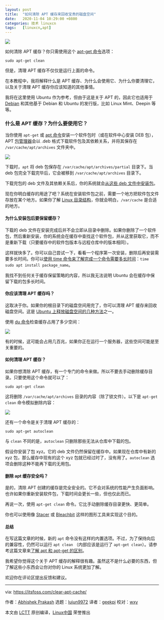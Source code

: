 ```yaml
---
layout: post
title:	"如何清除 APT 缓存来回收宝贵的磁盘空间"
date:	2020-11-04 10:29:00 +0800 
categories:	技术 linuxcn 
tags:	[linuxcn,apt]
---
```



![](/Asserts/Images//attachment/album/202011/04/103035mc3b3mmimbqjj3fc.png)


如何清除 APT 缓存？你只需使用这个 [apt-get 命令](https://itsfoss.com/apt-get-linux-guide/)选项：



```
sudo apt-get clean

```

但是，清理 APT 缓存不仅仅是运行上面的命令。


在本教程中，我将解释什么是 APT 缓存、为什么会使用它、为什么你要清理它，以及关于清理 APT 缓存你应该知道的其他事情。


我将在这里使用 Ubuntu 作为参考，但由于这是关于 APT 的，因此它也适用于 [Debian](https://www.debian.org/) 和其他基于 Debian 和 Ubuntu 的发行版，比如 Linux Mint、Deepin 等等。


### 什么是 APT 缓存？为什么要使用它？


当你使用 `apt-get` 或 [apt 命令](https://itsfoss.com/apt-command-guide/)安装一个软件包时（或在软件中心安装 DEB 包），APT [包管理器](https://itsfoss.com/package-manager/)会以 .deb 格式下载软件包及其依赖关系，并将其保存在 `/var/cache/apt/archives` 文件夹中。


![](/Asserts/Images//attachment/album/202011/04/103054a2xq9vu3s1q414x9.png)


下载时，`apt` 将 deb 包保存在 `/var/cache/apt/archives/partial` 目录下。当 deb 包完全下载完毕后，它会被移到 `/var/cache/apt/archives` 目录下。


下载完包的 deb 文件及其依赖关系后，你的系统就会[从这些 deb 文件中安装包](https://itsfoss.com/install-deb-files-ubuntu/)。


现在你明白缓存的用途了吧？系统在安装软件包之前，需要一个地方把软件包文件存放在某个地方。如果你了解 [Linux 目录结构](https://linuxhandbook.com/linux-directory-structure/)，你就会明白，`/var/cache` 是合适的地方。


#### 为什么安装包后要保留缓存？


下载的 deb 文件在安装完成后并不会立即从目录中删除。如果你删除了一个软件包，然后重新安装，你的系统会在缓存中查找这个软件包，并从这里获取它，而不是重新下载（只要缓存中的软件包版本与远程仓库中的版本相同）。


这样就快多了。你可以自己尝试一下，看看一个程序第一次安装，删除后再安装需要多长时间。你可以[使用 time 命令来了解完成一个命令需要多长时间](https://linuxhandbook.com/time-command/)：`time sudo apt install package_name`。


我找不到任何关于缓存保留策略的内容，所以我无法说明 Ubuntu 会在缓存中保留下载的包多长时间。


#### 你应该清理 APT 缓存吗？


这取决于你。如果你的根目录下的磁盘空间用完了，你可以清理 APT 缓存来回收磁盘空间。这是 [Ubuntu 上释放磁盘空间的几种方法](https://itsfoss.com/free-up-space-ubuntu-linux/)之一。


使用 [du 命令](https://linuxhandbook.com/find-directory-size-du-command/)检查缓存占用了多少空间：


![](/Asserts/Images//attachment/album/202011/04/103043tv4vkrofk0kmzdjd.png)


有的时候，这可能会占用几百兆，如果你正在运行一个服务器，这些空间可能是至关重要的。


#### 如何清理 APT 缓存？


如果你想清除 APT 缓存，有一个专门的命令来做。所以不要去手动删除缓存目录。只要使用这个命令就可以了：



```
sudo apt-get clean

```

这将删除 `/var/cache/apt/archives` 目录的内容（除了锁文件）。以下是 `apt-get clean` 命令模拟删除内容：


![](/Asserts/Images//attachment/album/202011/04/102950m84n2zaz8f42084n.png)


还有一个命令是关于清理 APT 缓存的：



```
sudo apt-get autoclean

```

与 `clean` 不同的是，`autoclean` 只删除那些无法从仓库中下载的包。


假设你安装了包 xyz。它的 deb 文件仍然保留在缓存中。如果现在仓库中有新的 xyz 包，那么缓存中现有的这个 xyz 包就已经过时了，没有用了。`autoclean` 选项会删除这种不能再下载的无用包。


#### 删除 apt 缓存安全吗？


是的，清除 APT 创建的缓存是完全安全的。它不会对系统的性能产生负面影响。也许如果你重新安装软件包，下载时间会更长一些，但也仅此而已。


再说一次，使用 `apt-get clean` 命令。它比手动删除缓存目录更快、更简单。


你也可以使用像 [Stacer](https://itsfoss.com/optimize-ubuntu-stacer/) 或 [Bleachbit](https://itsfoss.com/use-bleachbit-ubuntu/) 这样的图形工具来实现这个目的。


#### 总结


在写这篇文章的时候，新的 `apt` 命令没有这样的内置选项。不过，为了保持向后的兼容性，仍然可以运行 `apt clean` （内部应该是运行了 `apt-get clean`）。请参考这篇文章来[了解 apt 和 apt-get 的区别](https://itsfoss.com/apt-vs-apt-get-difference/)。


我希望你觉得这个关于 APT 缓存的解释很有趣。虽然这不是什么必要的东西，但了解这些小东西会让你对你的 Linux 系统更加了解。


欢迎你在评论区提出反馈和建议。




---


via: <https://itsfoss.com/clear-apt-cache/>


作者：[Abhishek Prakash](https://itsfoss.com/author/abhishek/) 选题：[lujun9972](https://github.com/lujun9972) 译者：[geekpi](https://github.com/geekpi) 校对：[wxy](https://github.com/wxy)


本文由 [LCTT](https://github.com/LCTT/TranslateProject) 原创编译，[Linux中国](https://linux.cn/) 荣誉推出
